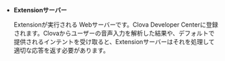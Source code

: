 * **Extensionサーバー**

	Extensionが実行される Webサーバーです。Clova Developer Centerに登録されます。Clovaからユーザーの音声入力を解析した結果や、デフォルトで提供されるインテントを受け取ると、Extensionサーバーはそれを処理して適切な応答を返す必要があります。
